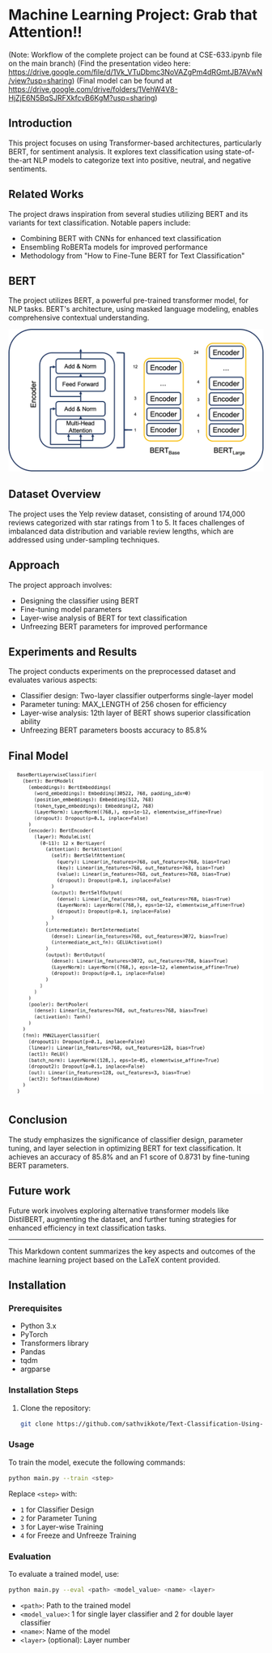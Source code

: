 # Machine Learning Project: Grab that Attention!!

(Note: Workflow of the complete project can be found at CSE-633.ipynb file on the main branch)
(Find the presentation video here: https://drive.google.com/file/d/1Vk_VTuDbmc3NoVAZgPm4dRGmtJB7AVwN/view?usp=sharing)
(Final model can be found at https://drive.google.com/drive/folders/1VehW4V8-HjZjE6N5BqSJRFXkfcvB6KgM?usp=sharing)

## Introduction
This project focuses on using Transformer-based architectures, particularly BERT, for sentiment analysis. It explores text classification using state-of-the-art NLP models to categorize text into positive, neutral, and negative sentiments.

## Related Works
The project draws inspiration from several studies utilizing BERT and its variants for text classification. Notable papers include:
- Combining BERT with CNNs for enhanced text classification
- Ensembling RoBERTa models for improved performance 
- Methodology from "How to Fine-Tune BERT for Text Classification"

## BERT
The project utilizes BERT, a powerful pre-trained transformer model, for NLP tasks. BERT's architecture, using masked language modeling, enables comprehensive contextual understanding.

![BERT Architecture](info/Bert.webp)

## Dataset Overview
The project uses the Yelp review dataset, consisting of around 174,000 reviews categorized with star ratings from 1 to 5. It faces challenges of imbalanced data distribution and variable review lengths, which are addressed using under-sampling techniques.

## Approach
The project approach involves:
- Designing the classifier using BERT
- Fine-tuning model parameters
- Layer-wise analysis of BERT for text classification
- Unfreezing BERT parameters for improved performance

## Experiments and Results
The project conducts experiments on the preprocessed dataset and evaluates various aspects:
- Classifier design: Two-layer classifier outperforms single-layer model
- Parameter tuning: MAX_LENGTH of 256 chosen for efficiency
- Layer-wise analysis: 12th layer of BERT shows superior classification ability
- Unfreezing BERT parameters boosts accuracy to 85.8%

## Final Model

![Final Model](info/FinalModel.png)

## Conclusion
The study emphasizes the significance of classifier design, parameter tuning, and layer selection in optimizing BERT for text classification. It achieves an accuracy of 85.8% and an F1 score of 0.8731 by fine-tuning BERT parameters.

## Future work
Future work involves exploring alternative transformer models like DistilBERT, augmenting the dataset, and further tuning strategies for enhanced efficiency in text classification tasks.

---

This Markdown content summarizes the key aspects and outcomes of the machine learning project based on the LaTeX content provided.


## Installation

### Prerequisites
- Python 3.x
- PyTorch
- Transformers library
- Pandas
- tqdm
- argparse

### Installation Steps
1. Clone the repository:
   ```bash
   git clone https://github.com/sathvikkote/Text-Classification-Using-Base-Bert


### Usage

To train the model, execute the following commands:

```bash
python main.py --train <step>
```

Replace `<step>` with:

- `1` for Classifier Design
- `2` for Parameter Tuning
- `3` for Layer-wise Training
- `4` for Freeze and Unfreeze Training

### Evaluation

To evaluate a trained model, use:

```bash
python main.py --eval <path> <model_value> <name> <layer>
```

- `<path>`: Path to the trained model
- `<model_value>`: 1 for single layer classifier and 2 for double layer classifier
- `<name>`: Name of the model
- `<layer>` (optional): Layer number
